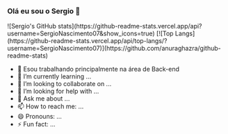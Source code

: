 ### Olá eu sou o Sergio 👋

<div style="display: inline_block">
    ![Sergio's GitHub stats](https://github-readme-stats.vercel.app/api?  username=SergioNascimento07&show_icons=true)
  [![Top Langs](https://github-readme-stats.vercel.app/api/top-langs/?username=SergioNascimento07)](https://github.com/anuraghazra/github-readme-stats)
</div>

- 🔭 Esou trabalhando principalmente na área de Back-end
- 🌱 I’m currently learning ...
- 👯 I’m looking to collaborate on ...
- 🤔 I’m looking for help with ...
- 💬 Ask me about ...
- 📫 How to reach me: ...
- 😄 Pronouns: ...
- ⚡ Fun fact: ...

